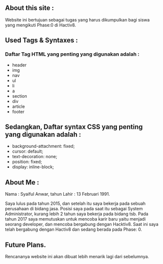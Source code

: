 ## About this site :
Website ini bertujuan sebagai tugas yang harus dikumpulkan bagi siswa yang mengikuti Phase:0 di Hactiv8.

## Used Tags & Syntaxes :
### Daftar Tag HTML yang penting yang digunakan adalah :
- header
- img
- nav
- ul
- li 
- a
- section
- div
- article
- footer

## Sedangkan, Daftar syntax CSS yang penting yang digunakan adalah :
- background-attachment: fixed;
- cursor: default;
- text-decoration: none;
- position: fixed;
- display: inline-block;

## About Me : 
Nama        : Syaiful Anwar, tahun Lahir : 13 Februari 1991.

Saya lulus pada tahun 2015, dan setelah itu saya bekerja pada sebuah perusahaan di bidang jasa.
Posisi saya pada saat itu sebagai System Administrator, kurang lebih 2 tahun saya bekerja pada bidang tsb.
Pada tahun 2017 saya memutuskan untuk mencoba karir baru yaitu menjadi seorang developer, dan mencoba bergabung dengan Hacktiv8.
Saat ini saya telah bergabung dengan Hactiv8 dan sedang berada pada Phase: 0.

## Future Plans.
Rencananya website ini akan dibuat lebih menarik lagi dari sebelumnya.

